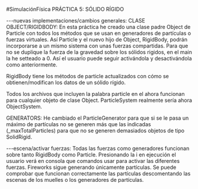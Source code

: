 #SimulaciónFísica
PRÁCTICA 5: SÓLIDO RÍGIDO

---nuevas implementaciones/cambios generales:
CLASE OBJECT/RIGIDBODY:
En esta práctica he creado una clase padre Object de Particle con todos los métodos que se usan en generadores de partículas o fuerzas virtuales. Así Particle y el nuevo hijo de Object, RigidBody, podrán incorporarse a un mismo sistema con unas fuerzas compartidas. Para que no se duplique la fuerza de la gravedad sobre los sólidos rigidos, en el main la he setteado a 0. Así el usuario puede seguir activándola y desactivándola como anteriormente. 

RigidBody tiene los métodos de particle actualizados con cómo se obtienen/modifican los datos de un sólido rígido. 

Todos los archivos que incluyen la palabra particle en el ahora funcionan para cualquier objeto de clase Object.  ParticleSystem realmente sería ahora ObjectSystem. 

GENERATORS:
He cambiado el ParticleGenerator para que si se le pasa un máximo de partículas no se generen más que las indicadas (_maxTotalParticles) para que no se generen demasiados objetos de tipo SolidRigid.

---escena/activar fuerzas:
Todas las fuerzas como generadores funcionan sobre tanto RigidBody como Particle. Presionando la i en ejecución el usuario verá en consola que comandos usar para activar las diferentes fuerzas. Fireworks sigue generando únicamente partículas. Se puede comprobar que funcionan correctamente las partículas descomentando las escenas de los muelles o los generadores de partículas.




